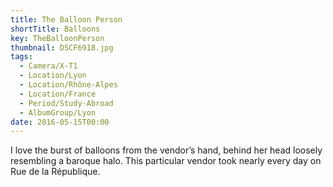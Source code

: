 ```yaml
---
title: The Balloon Person
shortTitle: Balloons
key: TheBalloonPerson
thumbnail: DSCF6918.jpg
tags:
  - Camera/X-T1
  - Location/Lyon
  - Location/Rhône-Alpes
  - Location/France
  - Period/Study-Abroad
  - AlbumGroup/Lyon
date: 2016-05-15T00:00
---
```

I love the burst of balloons from the vendor’s hand, behind her head loosely resembling a baroque halo. This particular vendor took nearly every day on Rue de la République.
